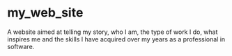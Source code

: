 # my_web_site
A website aimed at telling my story, who I am, the type of work I do, what inspires me and the skills I have acquired over my years as a professional in software.
